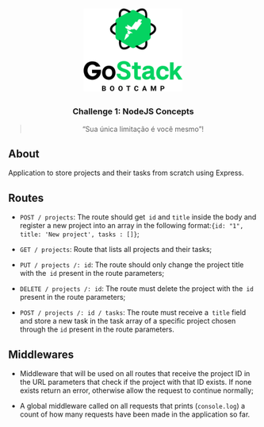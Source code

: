 <h1 align="center">
    <img alt="GoStack" src=".github/logo.png" width="200px" />
</h1>

<h3 align="center">
 Challenge 1: NodeJS Concepts
</h3>

<blockquote align="center">“Sua única limitação é você mesmo”!</blockquote>

## About
Application to store projects and their tasks from scratch using Express.

## Routes
- `POST / projects`: The route should get` id` and `title` inside the body and register a new project into an array in the following format:` {id: "1", title: 'New project', tasks : []} `;

- `GET / projects`: Route that lists all projects and their tasks;

- `PUT / projects /: id`: The route should only change the project title with the` id` present in the route parameters;

- `DELETE / projects /: id`: The route must delete the project with the` id` present in the route parameters;

- `POST / projects /: id / tasks`: The route must receive a` title` field and store a new task in the task array of a specific project chosen through the `id` present in the route parameters.

## Middlewares
- Middleware that will be used on all routes that receive the project ID in the URL parameters that check if the project with that ID exists. If none exists return an error, otherwise allow the request to continue normally;

- A global middleware called on all requests that prints (`console.log`) a count of how many requests have been made in the application so far.
